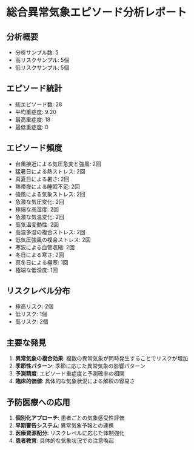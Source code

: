 # 総合異常気象エピソード分析レポート

## 分析概要
- 分析サンプル数: 5
- 高リスクサンプル: 5個
- 低リスクサンプル: 5個

## エピソード統計
- 総エピソード数: 28
- 平均重症度: 9.20
- 最高重症度: 18
- 最低重症度: 0

## エピソード頻度
- 台風接近による気圧急変と強風: 2回
- 猛暑日による熱ストレス: 2回
- 真夏日による暑さ: 2回
- 熱帯夜による睡眠不足: 2回
- 強風による気象ストレス: 2回
- 急激な気圧変化: 2回
- 極端な高湿度: 2回
- 急激な気温変化: 2回
- 高気温変動性: 2回
- 高温多湿の複合ストレス: 2回
- 低気圧強風の複合ストレス: 2回
- 寒波による血管収縮: 2回
- 冬日による寒さ: 2回
- 真冬日による極寒: 1回
- 極端な低湿度: 1回

## リスクレベル分布
- 極高リスク: 2個
- 低リスク: 1個
- 高リスク: 2個

## 主要な発見
1. **異常気象の複合効果**: 複数の異常気象が同時発生することでリスクが増加
2. **季節性パターン**: 季節に応じた異常気象の影響パターン
3. **予測精度**: エピソード重症度と予測確率の相関
4. **臨床的価値**: 具体的な気象状況による解釈の容易さ

## 予防医療への応用
1. **個別化アプローチ**: 患者ごとの気象感受性評価
2. **早期警告システム**: 異常気象予報との連携
3. **医療資源配分**: リスクレベルに応じた体制強化
4. **患者教育**: 具体的な気象状況での注意喚起

